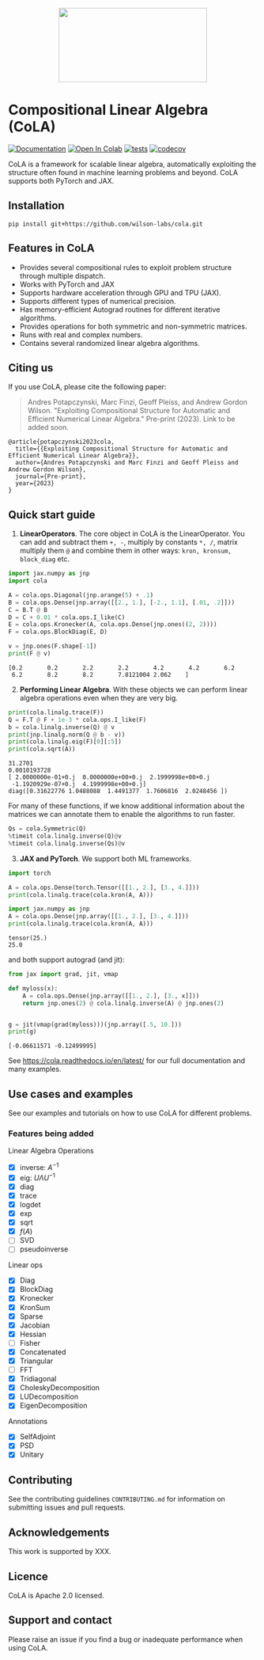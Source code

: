 <p align="center">
 <img src="https://user-images.githubusercontent.com/6753639/251633368-1ec42732-1759-45d7-b949-51df6429a90a.svg"  width="300" height="150">
</p>


# Compositional Linear Algebra (CoLA)

[![Documentation](https://readthedocs.org/projects/cola/badge/)](https://cola.readthedocs.io/en/latest/)
[![Open In Colab](https://colab.research.google.com/assets/colab-badge.svg)](https://colab.research.google.com/github/wilson-labs/cola/blob/master/docs/notebooks/colabs/all.ipynb)
[![tests](https://github.com/wilson-labs/cola/actions/workflows/python-package.yml/badge.svg)](https://github.com/wilson-labs/cola/actions/workflows/python-package.yml)
[![codecov](https://codecov.io/gh/wilson-labs/cola/branch/main/graph/badge.svg?token=bBnkfHv30C)](https://codecov.io/gh/wilson-labs/cola)

CoLA is a framework for scalable linear algebra, automatically exploiting the structure often found in machine learning problems and beyond. 
CoLA supports both PyTorch and JAX.

## Installation
```shell
pip install git+https://github.com/wilson-labs/cola.git
```

## Features in CoLA
* Provides several compositional rules to exploit problem structure through multiple dispatch.
* Works with PyTorch and JAX
* Supports hardware acceleration through GPU and TPU (JAX).
* Supports different types of numerical precision.
* Has memory-efficient Autograd routines for different iterative algorithms.
* Provides operations for both symmetric and non-symmetric matrices.
* Runs with real and complex numbers.
* Contains several randomized linear algebra algorithms.

## Citing us
If you use CoLA, please cite the following paper:

<!-- > [Andres Potapczynski, Marc Finzi, Geoff Pleiss, and Andrew Gordon Wilson. "Exploiting Compositional Structure for Automatic and Efficient Numerical Linear Algebra." Pre-print (2023).]()
-->
> Andres Potapczynski, Marc Finzi, Geoff Pleiss, and Andrew Gordon Wilson. "Exploiting Compositional Structure for Automatic and Efficient Numerical Linear Algebra." Pre-print (2023).
Link to be added soon.
```
@article{potapczynski2023cola,
  title={{Exploiting Compositional Structure for Automatic and Efficient Numerical Linear Algebra}},
  author={Andres Potapczynski and Marc Finzi and Geoff Pleiss and Andrew Gordon Wilson},
  journal={Pre-print},
  year={2023}
}
```


## Quick start guide
1. **LinearOperators**. The core object in CoLA is the LinearOperator. You can add and subtract them `+, -`,
multiply by constants `*, /`, matrix multiply them `@` and combine them in other ways:
`kron, kronsum, block_diag` etc.
```python
import jax.numpy as jnp
import cola

A = cola.ops.Diagonal(jnp.arange(5) + .1)
B = cola.ops.Dense(jnp.array([[2., 1.], [-2., 1.1], [.01, .2]]))
C = B.T @ B
D = C + 0.01 * cola.ops.I_like(C)
E = cola.ops.Kronecker(A, cola.ops.Dense(jnp.ones((2, 2))))
F = cola.ops.BlockDiag(E, D)

v = jnp.ones(F.shape[-1])
print(F @ v)
```
```
[0.2       0.2       2.2       2.2       4.2       4.2       6.2
 6.2       8.2       8.2       7.8121004 2.062    ]
```

2. **Performing Linear Algebra**. With these objects we can perform linear algebra operations even when they are very big.
```python
print(cola.linalg.trace(F))
Q = F.T @ F + 1e-3 * cola.ops.I_like(F)
b = cola.linalg.inverse(Q) @ v
print(jnp.linalg.norm(Q @ b - v))
print(cola.linalg.eig(F)[0][:5])
print(cola.sqrt(A))
```

```
31.2701
0.0010193728
[ 2.0000000e-01+0.j  0.0000000e+00+0.j  2.1999998e+00+0.j
 -1.1920929e-07+0.j  4.1999998e+00+0.j]
diag([0.31622776 1.0488088  1.4491377  1.7606816  2.0248456 ])
```

For many of these functions, if we know additional information about the matrices we can annotate them
to enable the algorithms to run faster.

```python
Qs = cola.Symmetric(Q)
%timeit cola.linalg.inverse(Q)@v
%timeit cola.linalg.inverse(Qs)@v
```

3. **JAX and PyTorch**. We support both ML frameworks.
```python
import torch

A = cola.ops.Dense(torch.Tensor([[1., 2.], [3., 4.]]))
print(cola.linalg.trace(cola.kron(A, A)))

import jax.numpy as jnp
A = cola.ops.Dense(jnp.array([[1., 2.], [3., 4.]]))
print(cola.linalg.trace(cola.kron(A, A)))
```

```
tensor(25.)
25.0
```

and both support autograd (and jit):
```python
from jax import grad, jit, vmap

def myloss(x):
    A = cola.ops.Dense(jnp.array([[1., 2.], [3., x]]))
    return jnp.ones(2) @ cola.linalg.inverse(A) @ jnp.ones(2)


g = jit(vmap(grad(myloss)))(jnp.array([.5, 10.]))
print(g)
```

```
[-0.06611571 -0.12499995]
```

See https://cola.readthedocs.io/en/latest/ for our full documentation and many examples.

## Use cases and examples
See our examples and tutorials on how to use CoLA for different problems.

### Features being added
Linear Algebra Operations
- [x] inverse: $A^{-1}$
- [x] eig: $U \Lambda U^{-1}$
- [x] diag
- [x] trace
- [x] logdet
- [x] exp
- [x] sqrt
- [x] $f(A)$
- [ ] SVD
- [ ] pseudoinverse
      
Linear ops
- [x] Diag
- [x] BlockDiag
- [x] Kronecker
- [x] KronSum
- [x] Sparse
- [x] Jacobian
- [x] Hessian
- [ ] Fisher
- [x] Concatenated
- [x] Triangular
- [ ] FFT
- [x] Tridiagonal
- [x] CholeskyDecomposition
- [x] LUDecomposition
- [x] EigenDecomposition
      
Annotations
- [x] SelfAdjoint
- [x] PSD
- [x] Unitary

## Contributing
See the contributing guidelines `CONTRIBUTING.md` for information on submitting issues
and pull requests.

<!--
## Team
-->

## Acknowledgements
This work is supported by XXX.

## Licence
CoLA is Apache 2.0 licensed.

## Support and contact
Please raise an issue if you find a bug or inadequate performance when using CoLA.
